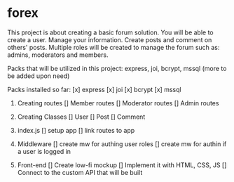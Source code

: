 # forex

This project is about creating a basic forum solution. You will be able to create a user. Manage your information. Create posts and comment on others' posts. Multiple roles will be created to manage the forum such as: admins, moderators and members.

Packs that will be utilized in this project: express, joi, bcrypt, mssql (more to be added upon need)

Packs installed so far:
[x] express
[x] joi
[x] bcrypt
[x] mssql

1. Creating routes
[] Member routes
[] Moderator routes
[] Admin routes

2. Creating Classes
[] User
[] Post
[] Comment

3. index.js
[] setup app
[] link routes to app

4. Middleware
[] create mw for authing user roles
[] create mw for authin if a user is logged in

5. Front-end
[] Create low-fi mockup
[] Implement it with HTML, CSS, JS
[] Connect to the custom API that will be built
